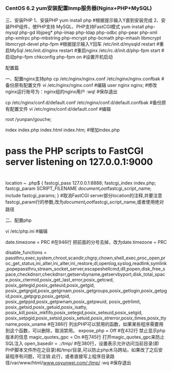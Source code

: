 ### CentOS 6.2 yum安装配置lnmp服务器(Nginx+PHP+MySQL)


三、安装PHP
       1、安装PHP
       yum install php   #根据提示输入Y直到安装完成 
       2、安装PHP组件，使PHP支持 MySQL、PHP支持FastCGI模式
      yum install php-mysql php-gd libjpeg* php-imap php-ldap php-odbc php-pear php-xml php-xmlrpc php-mbstring php-mcrypt php-bcmath php-mhash libmcrypt libmcrypt-devel php-fpm           #根据提示输入Y回车
      /etc/init.d/mysqld restart  #重启MySql
      /etc/init.d/nginx  restart  #重启nginx
      /etc/rc.d/init.d/php-fpm  start  #启动php-fpm
      chkconfig php-fpm on  #设置开机启动

      
配置篇

一、配置nginx支持php
       cp /etc/nginx/nginx.conf  /etc/nginx/nginx.confbak    #备份原有配置文件
       vi /etc/nginx/nginx.conf  #编辑
       user   nginx  nginx;  #修改nginx运行账号为：nginx组的nginx用户
       :wq!    #保存退出

cp /etc/nginx/conf.d/default.conf  /etc/nginx/conf.d/default.confbak   #备份原有配置文件
vi /etc/nginx/conf.d/default.conf   #编辑

  root           /yunpan/gouche;

  index  index.php index.html index.htm;   #增加index.php

  # pass the PHP scripts to FastCGI server listening on 127.0.0.1:9000
  #
  location ~ \.php$ {
    fastcgi_pass   127.0.0.1:8888;
    fastcgi_index  index.php;
    fastcgi_param  SCRIPT_FILENAME   $document_root$fastcgi_script_name;
    include        fastcgi_params;
  }
     #取消FastCGI server部分location的注释,并要注意fastcgi_param行的参数,改为$document_root$fastcgi_script_name,或者使用绝对路径



二、配置php

  vi  /etc/php.ini   #编辑

  date.timezone = PRC     #在946行 把前面的分号去掉，改为date.timezone = PRC

  disable_functions = passthru,exec,system,chroot,scandir,chgrp,chown,shell_exec,proc_open,proc_get_status,ini_alter,ini_alter,ini_restore,dl,openlog,syslog,readlink,symlink,popepassthru,stream_socket_server,escapeshellcmd,dll,popen,disk_free_space,checkdnsrr,checkdnsrr,getservbyname,getservbyport,disk_total_space,posix_ctermid,posix_get_last_error,posix_getcwd, posix_getegid,posix_geteuid,posix_getgid, posix_getgrgid,posix_getgrnam,posix_getgroups,posix_getlogin,posix_getpgid,posix_getpgrp,posix_getpid, posix_getppid,posix_getpwnam,posix_getpwuid, posix_getrlimit, posix_getsid,posix_getuid,posix_isatty, posix_kill,posix_mkfifo,posix_setegid,posix_seteuid,posix_setgid, posix_setpgid,posix_setsid,posix_setuid,posix_strerror,posix_times,posix_ttyname,posix_uname
                          #在386行 列出PHP可以禁用的函数，如果某些程序需要用到这个函数，可以删除，取消禁用。
  expose_php = Off        #在432行 禁止显示php版本的信息
  magic_quotes_gpc = On   #在745行 打开magic_quotes_gpc来防止SQL注入
  open_basedir = .:/tmp/  #在380行，设置表示允许访问当前目录(即PHP脚本文件所在之目录)和/tmp/目录,可以防止php木马跨站，如果改了之后安装程序有问题，可注销 此行，或者直接写上程序目录路径/var/www/html/www.osyunwei.com/:/tmp/
      :wq  #保存退出